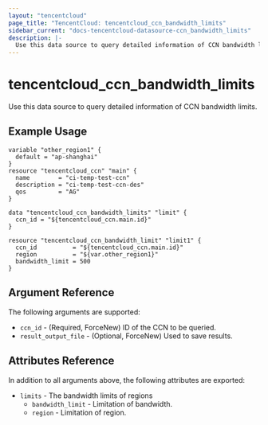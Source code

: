 ```yaml
---
layout: "tencentcloud"
page_title: "TencentCloud: tencentcloud_ccn_bandwidth_limits"
sidebar_current: "docs-tencentcloud-datasource-ccn_bandwidth_limits"
description: |-
  Use this data source to query detailed information of CCN bandwidth limits.
---
```


# tencentcloud_ccn_bandwidth_limits

Use this data source to query detailed information of CCN bandwidth limits.

## Example Usage

```hcl
variable "other_region1" {
  default = "ap-shanghai"
}
resource "tencentcloud_ccn" "main" {
  name        = "ci-temp-test-ccn"
  description = "ci-temp-test-ccn-des"
  qos         = "AG"
}

data "tencentcloud_ccn_bandwidth_limits" "limit" {
  ccn_id = "${tencentcloud_ccn.main.id}"
}

resource "tencentcloud_ccn_bandwidth_limit" "limit1" {
  ccn_id          = "${tencentcloud_ccn.main.id}"
  region          = "${var.other_region1}"
  bandwidth_limit = 500
}
```

## Argument Reference

The following arguments are supported:

* `ccn_id` - (Required, ForceNew) ID of the CCN to be queried.
* `result_output_file` - (Optional, ForceNew) Used to save results.

## Attributes Reference

In addition to all arguments above, the following attributes are exported:

* `limits` - The bandwidth limits of regions
  * `bandwidth_limit` - Limitation of bandwidth.
  * `region` - Limitation of region.


